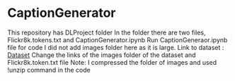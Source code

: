 # CaptionGenerator
This repository has DLProject folder
In the folder there are two files, Flickr8k.tokens.txt and CaptionGenerator.ipynb
Run CaptionGeneraor.ipynb file for code
I did not add images folder here as it is large.
Link to dataset :  [Dataset](https://www.kaggle.com/datasets/shadabhussain/flickr8k)
Change the links of the images folder of the dataset and Flickr8k.token.txt file 
Note: I compressed the folder of images and used !unzip command in the code
